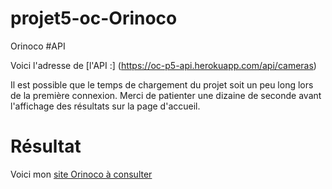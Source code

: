 # projet5-oc-Orinoco

Orinoco
#API 

Voici l'adresse de [l'API :] (https://oc-p5-api.herokuapp.com/api/cameras)

Il est possible que le temps de chargement du projet soit un peu long lors de la première connexion. 
Merci de patienter une dizaine de seconde avant l'affichage des résultats sur la page d'accueil. 

# Résultat

Voici mon [site Orinoco à consulter]()